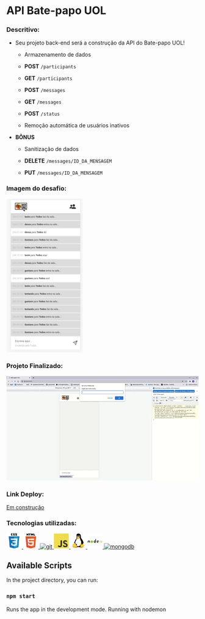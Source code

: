 # API Bate-papo UOL

### Descritivo:

- Seu projeto back-end será a construção da API do Bate-papo UOL!

  - Armazenamento de dados
            
  - **POST** `/participants`
    
  - **GET** `/participants`
    
  - **POST** `/messages`
    
  - **GET** `/messages`
    
  - **POST** `/status`
    
  - Remoção automática de usuários inativos

- **BÔNUS**

  - Sanitização de dados
    
  - **DELETE** `/messages/ID_DA_MENSAGEM`
    
  - **PUT** `/messages/ID_DA_MENSAGEM`
  
### Imagem do desafio:

<p>

<img src='https://raw.githubusercontent.com/guoconde/API_BatePapo_UOL/main/assets/projeto_12.png' width='200px' />

</p>

### Projeto Finalizado:

<img src='https://raw.githubusercontent.com/guoconde/API_BatePapo_UOL/main/assets/projeto_12_API_Chat-UOL.gif'/>

### Link Deploy:

[Em construção]()

### Tecnologias utilizadas:

<p align="left">
  <a href="https://www.w3schools.com/css/" target="_blank"> <img src="https://raw.githubusercontent.com/devicons/devicon/master/icons/css3/css3-original-wordmark.svg" alt="css3" width="40" height="40"/> </a> 
  <a href="https://www.w3.org/html/" target="_blank"> <img src="https://raw.githubusercontent.com/devicons/devicon/master/icons/html5/html5-original-wordmark.svg" alt="html5" width="40" height="40"/> </a> 
  <a href="https://git-scm.com/" target="_blank"> <img src="https://www.vectorlogo.zone/logos/git-scm/git-scm-icon.svg" alt="git" width="40" height="40"/> </a>
  <a href="https://developer.mozilla.org/en-US/docs/Web/JavaScript" target="_blank"> <img src="https://raw.githubusercontent.com/devicons/devicon/master/icons/javascript/javascript-original.svg" alt="javascript" width="40" height="40"/> </a> 
  <a href="https://www.linux.org/" target="_blank"> <img src="https://raw.githubusercontent.com/devicons/devicon/master/icons/linux/linux-original.svg" alt="linux" width="40" height="40"/> </a> 
  <a href="https://nodejs.org" target="_blank"> <img src="https://raw.githubusercontent.com/devicons/devicon/master/icons/nodejs/nodejs-original-wordmark.svg" alt="nodejs" width="40" height="40"/> </a> 
  <a href="https://www.mongodb.com/pt-br" target="_blank"> <img src="https://icongr.am/devicon/mongodb-original-wordmark.svg?size=128&color=currentColor" alt="mongodb" width="40" height="40"/> </a> 
</p>

## Available Scripts

In the project directory, you can run:

### `npm start`

Runs the app in the development mode.
Running with nodemon